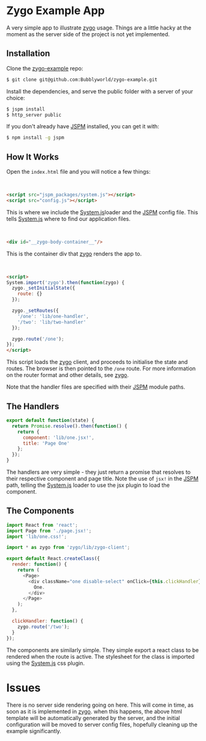 # Zygo Example App

A very simple app to illustrate [zygo](http://www.github.com/Bubblyworld/zygo)  usage. Things are a little hacky at the moment as the server side of the project is not yet implemented.

## Installation

Clone the [zygo-example](http://www.github.com/Bubblyworld/zygo-example) repo:

``` sh
$ git clone git@github.com:Bubblyworld/zygo-example.git
```

Install the dependencies, and serve the public folder with a server of your choice:
``` sh
$ jspm install
$ http_server public
```

If you don't already have [JSPM](http://www.github.com/jspm/jspm-cli) installed, you can get it with:
``` sh
$ npm install -g jspm
```

## How It Works

Open the `index.html` file and you will notice a few things:

<br />

``` html
<script src="jspm_packages/system.js"></script>
<script src="config.js"></script>
```
This is where we include the [System.js](githubb.com/systemjs/systemjs)loader and the [JSPM](http://www.github.com/jspm/jspm-cli) config file. This tells [System.js](githubb.com/systemjs/systemjs) where to find our application files.

<br />

``` html
<div id="__zygo-body-container__"/>
```
This is the container div that [zygo](http://www.github.com/Bubblyworld/zygo) renders the app to.

<br />

``` html
<script>
System.import('zygo').then(function(zygo) {
  zygo._setInitialState({
    route: {}
  });

  zygo._setRoutes({
    '/one': 'lib/one-handler',
    '/two': 'lib/two-handler'
  });

  zygo.route('/one');
});
</script>
```
This script loads the [zygo](http://www.github.com/Bubblyworld/zygo) client, and proceeds to initialise the state and routes. The browser is then pointed to the `/one` route. For more information on the router format and other details, see [zygo](http://www.github.com/Bubblyworld/zygo).

Note that the handler files are specified with their [JSPM](http://www.github.com/jspm/jspm-cli) module paths.

## The Handlers
``` javascript
export default function(state) {
  return Promise.resolve().then(function() {
    return {
      component: 'lib/one.jsx!',
      title: 'Page One'
    };
  });
}
```
The handlers are very simple - they just return a promise that resolves to their respective component and page title. Note the use of `jsx!` in the [JSPM](http://www.github.com/jspm/jspm-cli) path, telling the [System.js](githubb.com/systemjs/systemjs) loader to use the jsx plugin to load the component.

## The Components
``` javascript
import React from 'react';
import Page from './page.jsx!';
import 'lib/one.css!';

import * as zygo from 'zygo/lib/zygo-client';

export default React.createClass({
  render: function() {
    return (
      <Page>
        <div className="one disable-select" onClick={this.clickHandler}>
          One.
        </div>
      </Page>
    );
  },

  clickHandler: function() {
    zygo.route('/two');
  }
});
```
The components are similarly simple. They simple export a react class to be rendered when the route is active. The stylesheet for the class is imported using the [System.js](githubb.com/systemjs/systemjs) css plugin.

# Issues

There is no server side rendering going on here. This will come in time, as soon as it is implemented in [zygo](http://www.github.com/Bubblyworld/zygo). when this happens, the above html template will be automatically generated by the server, and the initial configuration will be moved to server config files, hopefully cleaning up the example significantly.
